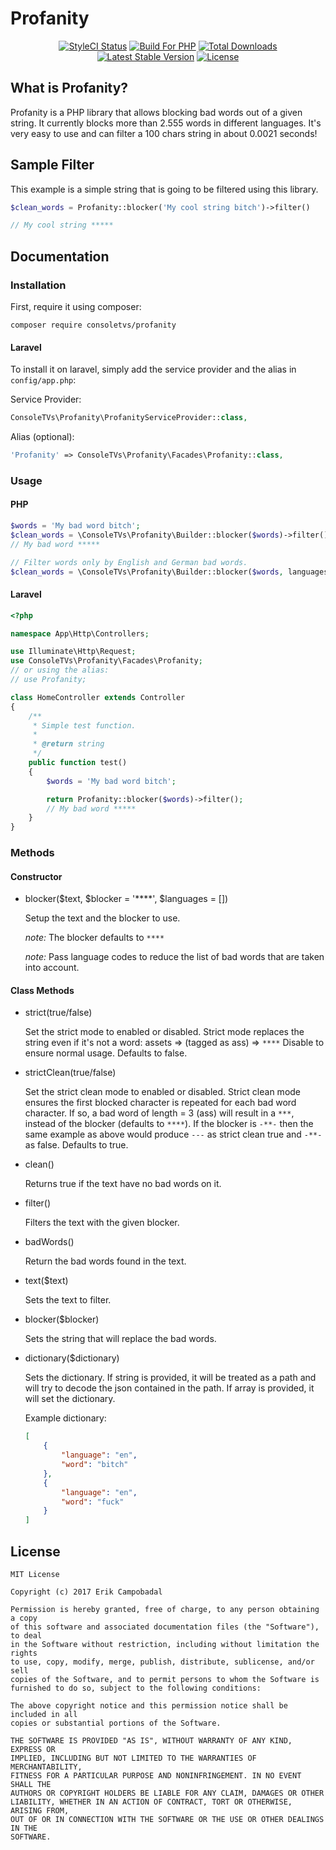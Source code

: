 <p align="center"><h1>Profanity</h1></p>

<p align="center">
<a href="https://styleci.io/repos/92664523"><img src="https://styleci.io/repos/92664523/shield?branch=master&style=flat" alt="StyleCI Status"></a>
<a href="https://styleci.io/repos/69124179"><img src="https://img.shields.io/badge/Built_for-PHP-blue.svg" alt="Build For PHP"></a>
<a href="https://packagist.org/packages/consoletvs/profanity"><img src="https://poser.pugx.org/consoletvs/profanity/d/total.svg" alt="Total Downloads"></a>
<a href="https://packagist.org/packages/consoletvs/profanity"><img src="https://poser.pugx.org/consoletvs/profanity/v/stable.svg" alt="Latest Stable Version"></a>
<a href="https://packagist.org/packages/consoletvs/profanity"><img src="https://poser.pugx.org/consoletvs/profanity/license.svg" alt="License"></a>
</p>

## What is Profanity?

Profanity is a PHP library that allows blocking bad words out of a given string. It currently
blocks more than 2.555 words in different languages. It's very easy to use and can filter a
100 chars string in about 0.0021 seconds!

## Sample Filter

This example is a simple string that is going to be filtered using this library.

```php
$clean_words = Profanity::blocker('My cool string bitch')->filter()

// My cool string *****
```

## Documentation

### Installation

First, require it using composer:

```
composer require consoletvs/profanity
```

#### Laravel

To install it on laravel, simply add the service provider and the alias in ```config/app.php```:

Service Provider:

```php
ConsoleTVs\Profanity\ProfanityServiceProvider::class,
```

Alias (optional):

```php
'Profanity' => ConsoleTVs\Profanity\Facades\Profanity::class,
```

### Usage

#### PHP

```php
$words = 'My bad word bitch';
$clean_words = \ConsoleTVs\Profanity\Builder::blocker($words)->filter();
// My bad word *****

// Filter words only by English and German bad words.
$clean_words = \ConsoleTVs\Profanity\Builder::blocker($words, languages: ['en', 'de'])->filter();
```

#### Laravel

```php
<?php

namespace App\Http\Controllers;

use Illuminate\Http\Request;
use ConsoleTVs\Profanity\Facades\Profanity;
// or using the alias:
// use Profanity;

class HomeController extends Controller
{
    /**
     * Simple test function.
     *
     * @return string
     */
    public function test()
    {
        $words = 'My bad word bitch';

        return Profanity::blocker($words)->filter();
        // My bad word *****
    }
}
```

### Methods

#### Constructor

-   blocker($text, $blocker = '****', $languages = [])

    Setup the text and the blocker to use.

    *note:* The blocker defaults to ```****```

    *note:* Pass language codes to reduce the list of bad words that are taken into account.  

#### Class Methods

-   strict(true/false)

    Set the strict mode to enabled or disabled. Strict mode replaces the string even if it's not a word:
    assets => (tagged as ass) => ```****```
    Disable to ensure normal usage.
    Defaults to false.

-   strictClean(true/false)

    Set the strict clean mode to enabled or disabled. Strict clean mode ensures the first blocked character is repeated for each bad word character.
    If so, a bad word of length = 3 (ass) will result in a ```***```, instead of the blocker (defaults to ```****```).
    If the blocker is ```-**-``` then the same example as above would produce ```---``` as strict clean true and ```-**-``` as false.
    Defaults to true.

-   clean()

    Returns true if the text have no bad words on it.

-   filter()

    Filters the text with the given blocker.

-   badWords()

    Return the bad words found in the text.

-   text($text)

    Sets the text to filter.

-   blocker($blocker)

    Sets the string that will replace the bad words.

-   dictionary($dictionary)

    Sets the dictionary. If string is provided, it will be treated as a path and will try
    to decode the json contained in the path. If array is provided, it will set the dictionary.

    Example dictionary:
    ```json
    [
        {
            "language": "en",
            "word": "bitch"
        },
        {
            "language": "en",
            "word": "fuck"
        }
    ]
    ```

## License

```
MIT License

Copyright (c) 2017 Erik Campobadal

Permission is hereby granted, free of charge, to any person obtaining a copy
of this software and associated documentation files (the "Software"), to deal
in the Software without restriction, including without limitation the rights
to use, copy, modify, merge, publish, distribute, sublicense, and/or sell
copies of the Software, and to permit persons to whom the Software is
furnished to do so, subject to the following conditions:

The above copyright notice and this permission notice shall be included in all
copies or substantial portions of the Software.

THE SOFTWARE IS PROVIDED "AS IS", WITHOUT WARRANTY OF ANY KIND, EXPRESS OR
IMPLIED, INCLUDING BUT NOT LIMITED TO THE WARRANTIES OF MERCHANTABILITY,
FITNESS FOR A PARTICULAR PURPOSE AND NONINFRINGEMENT. IN NO EVENT SHALL THE
AUTHORS OR COPYRIGHT HOLDERS BE LIABLE FOR ANY CLAIM, DAMAGES OR OTHER
LIABILITY, WHETHER IN AN ACTION OF CONTRACT, TORT OR OTHERWISE, ARISING FROM,
OUT OF OR IN CONNECTION WITH THE SOFTWARE OR THE USE OR OTHER DEALINGS IN THE
SOFTWARE.

```
